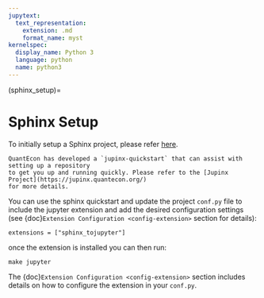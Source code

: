 ```yaml
---
jupytext:
  text_representation:
    extension: .md
    format_name: myst
kernelspec:
  display_name: Python 3
  language: python
  name: python3
---
```


(sphinx_setup)=
# Sphinx Setup

To initially setup a Sphinx project, please refer [here](https://www.sphinx-doc.org/en/master/usage/quickstart.html).

```{note}
QuantEcon has developed a `jupinx-quickstart` that can assist with setting up a repository
to get you up and running quickly. Please refer to the [Jupinx Project](https://jupinx.quantecon.org/)
for more details.
```

You can use the sphinx quickstart and update the project `conf.py` file to
include the jupyter extension and add the desired configuration settings
(see {doc}`Extension Configuration <config-extension>` section for details):

```{code-cell} python
extensions = ["sphinx_tojupyter"]
```

once the extension is installed you can then run:

```{code-block} bash
make jupyter
```

The {doc}`Extension Configuration <config-extension>` section includes details
on how to configure the extension in your `conf.py`.

